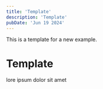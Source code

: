```yaml
---
title: 'Template'
description: 'Template'
pubDate: 'Jun 19 2024'
---
```


This is a template for a new example.

# Template

lore ipsum dolor sit amet
